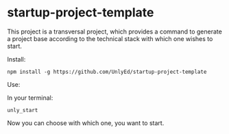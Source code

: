 # startup-project-template

This project is a transversal project, which provides a command to generate a project base according to the technical stack with which one wishes to start.

Install:
```
npm install -g https://github.com/UnlyEd/startup-project-template
```

Use:

In your terminal:

```
unly_start
```

Now you can choose with which one, you want to start.

